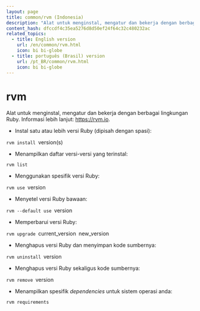 ```yaml
---
layout: page
title: common/rvm (Indonesia)
description: "Alat untuk menginstal, mengatur dan bekerja dengan berbagai lingkungan Ruby."
content_hash: dfccdf4c35ea5276d8d50ef24f64c32c480232ac
related_topics:
  - title: English version
    url: /en/common/rvm.html
    icon: bi bi-globe
  - title: português (Brasil) version
    url: /pt_BR/common/rvm.html
    icon: bi bi-globe
---
```

# rvm

Alat untuk menginstal, mengatur dan bekerja dengan berbagai lingkungan Ruby.
Informasi lebih lanjut: <https://rvm.io>.

- Instal satu atau lebih versi Ruby (dipisah dengan spasi):

`rvm install `<span class="tldr-var badge badge-pill bg-dark-lm bg-white-dm text-white-lm text-dark-dm font-weight-bold">version(s)</span>

- Menampilkan daftar versi-versi yang terinstal:

`rvm list`

- Menggunakan spesifik versi Ruby:

`rvm use `<span class="tldr-var badge badge-pill bg-dark-lm bg-white-dm text-white-lm text-dark-dm font-weight-bold">version</span>

- Menyetel versi Ruby bawaan:

`rvm --default use `<span class="tldr-var badge badge-pill bg-dark-lm bg-white-dm text-white-lm text-dark-dm font-weight-bold">version</span>

- Memperbarui versi Ruby:

`rvm upgrade `<span class="tldr-var badge badge-pill bg-dark-lm bg-white-dm text-white-lm text-dark-dm font-weight-bold">current_version</span>` `<span class="tldr-var badge badge-pill bg-dark-lm bg-white-dm text-white-lm text-dark-dm font-weight-bold">new_version</span>

- Menghapus versi Ruby dan menyimpan kode sumbernya:

`rvm uninstall `<span class="tldr-var badge badge-pill bg-dark-lm bg-white-dm text-white-lm text-dark-dm font-weight-bold">version</span>

- Menghapus versi Ruby sekaligus kode sumbernya:

`rvm remove `<span class="tldr-var badge badge-pill bg-dark-lm bg-white-dm text-white-lm text-dark-dm font-weight-bold">version</span>

- Menampilkan spesifik _dependencies_ untuk sistem operasi anda:

`rvm requirements`
